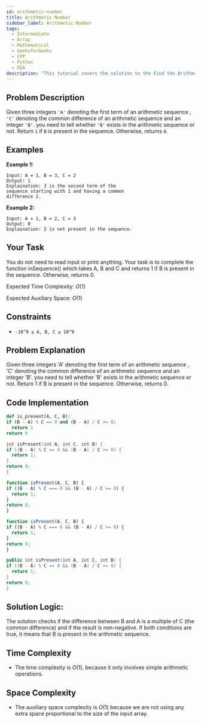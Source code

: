 ```yaml
---
id: arithmetic-number
title: Arithmetic Number
sidebar_label: Arithmetic-Number
tags:
  - Intermediate
  - Array
  - Mathematical
  - GeeksforGeeks
  - CPP
  - Python
  - DSA
description: "This tutorial covers the solution to the Find the Arithmetic Number problem from the GeeksforGeeks."
---
```

## Problem Description

Given three integers  `'A'` denoting the first term of an arithmetic sequence , `'C'` denoting the common difference of an arithmetic sequence and an integer `'B'`. you need to tell whether `'B'` exists in the arithmetic sequence or not. Return `1` if `B` is present in the sequence. Otherwise, returns `0`.

## Examples

**Example 1:**

```
Input: A = 1, B = 3, C = 2
Output: 1
Explaination: 3 is the second term of the 
sequence starting with 1 and having a common 
difference 2.
```

**Example 2:**

```
Input: A = 1, B = 2, C = 3
Output: 0
Explaination: 2 is not present in the sequence.
```

## Your Task

You do not need to read input or print anything. Your task is to complete the function inSequence() which takes A, B and C and returns 1 if B is present in the sequence. Otherwise, returns 0.

Expected Time Complexity: $O(1)$

Expected Auxiliary Space: $O(1)$

## Constraints

* `-10^9 ≤ A, B, C ≤ 10^9`

## Problem Explanation
Given three integers  'A' denoting the first term of an arithmetic sequence , 'C' denoting the common difference of an arithmetic sequence and an integer 'B'. you need to tell whether 'B' exists in the arithmetic sequence or not. Return 1 if B is present in the sequence. Otherwise, returns 0.


## Code Implementation

<Tabs>
  <TabItem value="Python" label="Python" default>
  <SolutionAuthor name="@Ishitamukherjee2004"/>

  ```py
  def is_present(A, C, B):
  if (B - A) % C == 0 and (B - A) / C >= 0:
    return 1
  return 0


  ```

  </TabItem>
  <TabItem value="C++" label="C++">
  <SolutionAuthor name="@Ishitamukherjee2004"/>

  ```cpp
 int isPresent(int A, int C, int B) {
  if ((B - A) % C == 0 && (B - A) / C >= 0) {
    return 1;
  }
  return 0;
}

  ```

  </TabItem>

  <TabItem value="Javascript" label="Javascript" default>
  <SolutionAuthor name="@Ishitamukherjee2004"/>

  ```javascript
 function isPresent(A, C, B) {
  if ((B - A) % C === 0 && (B - A) / C >= 0) {
    return 1;
  }
  return 0;
}


  ```

  </TabItem>

  <TabItem value="Typescript" label="Typescript" default>
  <SolutionAuthor name="@Ishitamukherjee2004"/>

  ```typescript
function isPresent(A, C, B) {
  if ((B - A) % C === 0 && (B - A) / C >= 0) {
    return 1;
  }
  return 0;
}

  ```

  </TabItem>

  <TabItem value="Java" label="Java" default>
  <SolutionAuthor name="@Ishitamukherjee2004"/>

  ```java
  public int isPresent(int A, int C, int B) {
  if ((B - A) % C == 0 && (B - A) / C >= 0) {
    return 1;
  }
  return 0;
}


  ```

  </TabItem>
</Tabs>


## Solution Logic:
The solution checks if the difference between B and A is a multiple of C (the common difference) and if the result is non-negative. If both conditions are true, it means that B is present in the arithmetic sequence.


## Time Complexity

* The time complexity is $O(1)$, because it only involves simple arithmetic operations.


## Space Complexity

* The auxiliary space complexity is $O(1)$ because we are not using any extra space proportional to the size of the input array.